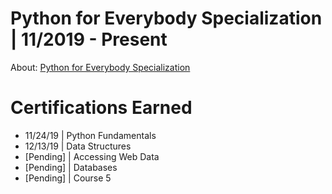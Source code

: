 # Python for Everybody Specialization | 11/2019 - Present

About: [Python for Everybody Specialization](https://www.coursera.org/specializations/python)
















# Certifications Earned


* 11/24/19  | Python Fundamentals
* 12/13/19  | Data Structures 
* [Pending] | Accessing Web Data
* [Pending] | Databases
* [Pending] | Course 5
